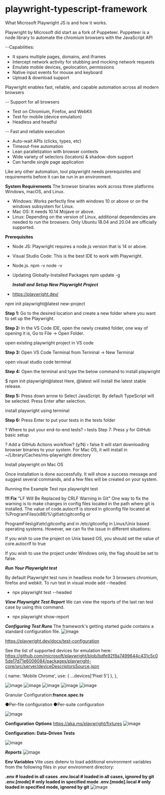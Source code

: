# playwright-typescript-framework
What Microsoft Playwright JS is and how it works.

Playwright by Microsoft did start as a fork of Puppeteer. Puppeteer is a node library to automate the chromium browsers with the JavaScript API

--Capabilities:
* It spans multiple pages, domains, and iframes
* Intercept network activity for stubbing and mocking network requests
* Emulate mobile devices, geolocation, permissions
* Native input events for mouse and keyboard
* Upload & download support

Playwright enables fast, reliable, and capable automation across all modern browsers

-- Support for all browsers
* Test on Chromium, Firefox, and WebKit
* Test for mobile (device emulation)
* Headless and headful

-- Fast and reliable execution
* Auto-wait APIs (clicks, types, etc)
* Timeout-free automation
* Lean parallelization with browser contexts
* Wide variety of selectors (locators) & shadow-dom support
* Can handle single page application

Like any other automation, tool playwright needs prerequisites and requirements before it can be run in an environment. 

**System Requirements**
The browser binaries work across three platforms Windows, macOS, and Linux.

* Windows: Works perfectly fine with windows 10 or above or on the windows subsystem for Linux.
* Mac OS: It needs 10.14 Mojave or above.
* Linux: Depending on the version of Linux, additional dependencies are needed to run the browsers. Only Ubuntu 18.04 and 20.04 are officially supported.

**Prerequisites**
* Node JS: Playwright requires a node.js version that is 14 or above.
* Visual Studio Code: This is the best IDE to work with Playwright. 

* Node.js. npm -v node -v 
* Updating Globally-Installed Packages npm update -g

     ***Install and Setup New Playwright Project***

* https://playwright.dev/ 

npm init playwright@latest new-project

**Step 1:** Go to the desired location and create a new folder where you want to set up the Playwright.

**Step 2:** In the VS Code IDE, open the newly created folder, one way of opening it is, Go to File -> Open Folder.

open existing playwright project in VS code

**Step 3:** Open VS Code Terminal from Terminal -> New Terminal

open visual studio code terminal

**Step 4:** Open the terminal and type the below command to install playwright  

$ npm init playwright@latest
Here, @latest will install the latest stable release.

**Step 5:** Press down arrow to Select JavaScript. By default TypeScript will be selected. Press Enter after selection.

install playwright using terminal

**Step 6:** Press Enter to put your tests in the tests folder

? Where to put your end-to-end tests? › tests
Step 7: Press y for GitHub basic setup

? Add a GitHub Actions workflow? (y/N) › false
It will start downloading browser binaries to your system. For Mac OS, it will install in ~/Library/Caches/ms-playwright directory

Install playwright on Mac OS

Once installation is done successfully. It will show a success message and suggest several commands, and a few files will be created on your system.

Running the Example Test npx playwright test


**!!! Fix**  "LF Will Be Replaced by CRLF Warning in Git"
One way to fix the warning is to make changes in config files located in the path where git is installed. 
The value of code.autocrlf is stored in gitconfig file located at %ProgramFiles(x86)%\git\etc\gitconfig or

ProgramFiles\git\etc\gitconfig and in /etc/gitconfig in Linux/Unix based operating systems. However, we can fix the issue in different situations:

If you wish to use the project on Unix based OS, you should set the value of core.autocrlf to true

If you wish to use the project under Windows only, the flag should be set to false.

 ***Run Your Playwright test***
 
By default Playwright test runs in headless mode for 3 browsers chromium, firefox and webkit.
To run test in visual mode add --headed.
* npx playwright test --headed

***View Playwright Test Report***
We can view the reports of the last ran test case by using this command.

* npx playwright show-report

***Configuring Test Runs***
The framework's getting started guide contains a standard configuration file.
![image](https://user-images.githubusercontent.com/45335405/185723009-e7a68e91-a849-4f7b-b7a0-63d471c1d74b.png)

https://playwright.dev/docs/test-configuration

See the list of supported devices for emulation here: https://github.com/microsoft/playwright/blob/bdfe92f8a7499644c431c5c05de17d71e6006084/packages/playwright-core/src/server/deviceDescriptorsSource.json

   {
      name: 'Mobile Chrome',
      use: { ...devices['Pixel 5'] },
    },

![image](https://user-images.githubusercontent.com/45335405/185733869-71e8e9e9-3f2e-4aed-b1de-471550093e34.png)
![image](https://user-images.githubusercontent.com/45335405/185733882-872303fb-21fd-4fb1-9b17-b0c4d83553fc.png)
![image](https://user-images.githubusercontent.com/45335405/185733888-34f78ace-1e90-47b0-b85b-961b44047d7b.png)
![image](https://user-images.githubusercontent.com/45335405/185733904-2a501cad-1bc3-4d4e-a8c1-c51c39063d75.png)
![image](https://user-images.githubusercontent.com/45335405/185733915-2a5090fa-340a-44aa-860b-c900dce3aee6.png)

Granular Configuration:**france.spec.ts**

●Per-file configuration 
●Per-suite configuration

![image](https://user-images.githubusercontent.com/45335405/185734543-88d88cfb-2143-4727-9d8d-f5e542e0080b.png)

**Configuration Options**
https://aka.ms/playwright/fixtures
![image](https://user-images.githubusercontent.com/45335405/185734967-2c07886d-2cd0-46e3-adc5-1ad05531e912.png)

**Configuration: Data-Driven Tests**

![image](https://user-images.githubusercontent.com/45335405/185735332-54f6334c-56df-4f50-b42e-1abd85d0919f.png)

   ***Reports***
   ![image](https://user-images.githubusercontent.com/45335405/185735387-a35e9e66-3dba-43e1-8d88-3647e22db933.png)

**Env Variables**
Vite uses dotenv to load additional environment variables from the following files in your environment directory:

**.env                # loaded in all cases
  .env.local          # loaded in all cases, ignored by git
  .env.[mode]         # only loaded in specified mode
  .env.[mode].local   # only loaded in specified mode, ignored by git**
![image](https://user-images.githubusercontent.com/45335405/185778887-70fcfd45-68dd-4a5a-8173-68a302702f55.png)




